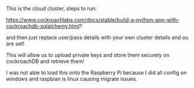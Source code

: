 This is the cloud cluster, steps to run:

https://www.cockroachlabs.com/docs/stable/build-a-python-app-with-cockroachdb-sqlalchemy.html?

and then just replace user/pass details with  your own cluster details and ou are set!

This will allow us to upload private keys and store them securely on cockroachDB and retrieve them!

I was not able to load this onto the Raspberry Pi because I did all config on windows and raspbian is linux causing migrate issues.

